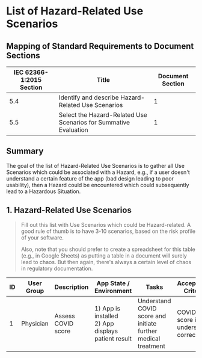 <!--
Copyright (C) 2022 Radiotherapy AI Holdings Pty Ltd
Copyright (C) 2021-2022 OpenRegulatory (OpenReg GmbH)
This work is licensed under the Creative Commons Attribution 4.0 International
License. <http://creativecommons.org/licenses/by/4.0/>.

Original work by OpenRegulatory available at
<https://github.com/openregulatory/templates>
-->

# List of Hazard-Related Use Scenarios

## Mapping of Standard Requirements to Document Sections

| IEC 62366-1:2015 Section | Title                                                            | Document Section |
| ------------------------ | ---------------------------------------------------------------- | ---------------- |
| 5.4                      | Identify and describe Hazard-Related Use Scenarios               | 1                |
| 5.5                      | Select the Hazard-Related Use Scenarios for Summative Evaluation | 1                |

## Summary

The goal of the list of Hazard-Related Use Scenarios is to gather all Use Scenarios which could be associated
with a Hazard, e.g., if a user doesn't understand a certain feature of the app (bad design leading to poor
usability), then a Hazard could be encountered which could subsequently lead to a Hazardous Situation.

## 1. Hazard-Related Use Scenarios

> Fill out this list with Use Scenarios which could be Hazard-related. A good rule of thumb is to have 3-10
> scenarios, based on the risk profile of your software.
>
> Also, note that you should prefer to create a spreadsheet for this table (e.g., in Google Sheets) as putting a
> table in a document will surely lead to chaos. But then again, there's always a certain level of chaos in
> regulatory documentation.

| ID  | User Group | Description        | App State / Environment                               | Tasks                                                         | Acceptance Criteria                 |
| --- | ---------- | ------------------ | ----------------------------------------------------- | ------------------------------------------------------------- | ----------------------------------- |
| 1   | Physician  | Assess COVID score | 1) App is installed<br>2) App displays patient result | Understand COVID score and initiate further medical treatment | COVID score is understood correctly |
